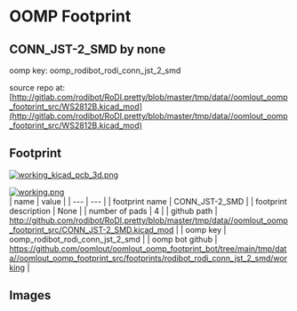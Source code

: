 # OOMP Footprint  
## CONN_JST-2_SMD  by none  
  
oomp key: oomp_rodibot_rodi_conn_jst_2_smd  
  
source repo at: [http://gitlab.com/rodibot/RoDI.pretty/blob/master/tmp/data//oomlout_oomp_footprint_src/WS2812B.kicad_mod](http://gitlab.com/rodibot/RoDI.pretty/blob/master/tmp/data//oomlout_oomp_footprint_src/WS2812B.kicad_mod)  
## Footprint  
  
[![working_kicad_pcb_3d.png](working_kicad_pcb_3d_600.png)](working_kicad_pcb_3d.png)  
  
[![working.png](working_600.png)](working.png)  
| name | value | 
| --- | --- | 
| footprint name | CONN_JST-2_SMD | 
| footprint description | None | 
| number of pads | 4 | 
| github path | http://github.com/rodibot/RoDI.pretty/blob/master/tmp/data//oomlout_oomp_footprint_src/CONN_JST-2_SMD.kicad_mod | 
| oomp key | oomp_rodibot_rodi_conn_jst_2_smd | 
| oomp bot github | https://github.com/oomlout/oomlout_oomp_footprint_bot/tree/main/tmp/data//oomlout_oomp_footprint_src/footprints/rodibot_rodi_conn_jst_2_smd/working | 
## Images  
